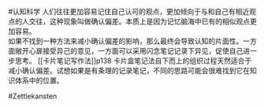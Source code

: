 #认知科学
人们往往更加容易记住自己认可的观点，更加倾向于与和自己有相近观点的人交往，这种现象叫做确认偏差。本质上是因为记忆脑海中已有的相似观点更加容易。  
如果不找到一种方法来减小确认偏差的影响，那么最终会导致认知的片面性。一方面敞开心扉接受异己的意见，一方面可以采用闪念笔记记录下异见，促使自己进一步思考。
[[卡片笔记写作法]]p138
卡片盒笔记法自下而上的组织过程天然适合于减小确认偏差。试想如果是有条理的记录笔记，不同的思路可能会很难找到它在知识体系中的位置。

#Zettlekansten 